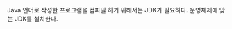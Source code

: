Java 언어로 작성한 프로그램을 컴파일 하기 위해서는 JDK가 필요하다.
운영체제에 맞는 JDK를 설치한다.

<!--stackedit_data:
eyJoaXN0b3J5IjpbLTMzNzc5NTYxOV19
-->